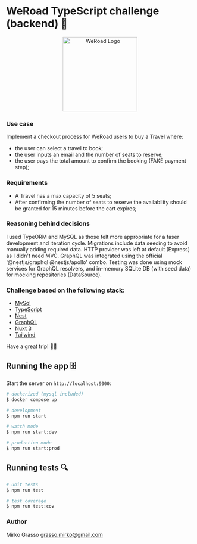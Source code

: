 # WeRoad TypeScript challenge (backend) 🛫

<p align="center">
  <img src="https://theme.zdassets.com/theme_assets/9115960/ef5800cc529889d180b05b57e40dd50e5c7adb73.png" width="200" alt="WeRoad Logo" />
</p>

### Use case
Implement a checkout process for WeRoad users to buy a Travel where:
- the user can select a travel to book;
- the user inputs an email and the number of seats to reserve;
- the user pays the total amount to confirm the booking (FAKE payment step);

### Requirements
- A Travel has a max capacity of 5 seats;
- After confirming the number of seats to reserve the availability should be granted for 15 minutes before the cart expires;

### Reasoning behind decisions
I used TypeORM and MySQL as those felt more appropriate for a faser development and iteration cycle.
Migrations include data seeding to avoid manually adding required data.
HTTP provider was left at default (Express) as I didn't need MVC.
GraphQL was integrated using the official '@nestjs/graphql @nestjs/apollo' combo.
Testing was done using mock services for GraphQL resolvers, and in-memory SQLite DB (with seed data) for mocking repositories (DataSource).

### Challenge based on the following stack:
- [MySql](https://github.com/mysql/mysql-server)
- [TypeScript](https://github.com/microsoft/TypeScript)
- [Nest](https://github.com/nestjs/nest)
- [GraphQL](https://github.com/graphql)
- [Nuxt 3](https://github.com/nuxt/nuxt)
- [Tailwind](https://tailwindcss.com/)

Have a great trip! 👩‍✈️

## Running the app 🗄
Start the server on `http://localhost:9000`:

```bash
# dockerized (mysql included)
$ docker compose up

# development
$ npm run start

# watch mode
$ npm run start:dev

# production mode
$ npm run start:prod
```

## Running tests 🔍

```bash
# unit tests
$ npm run test

# test coverage
$ npm run test:cov
```

### Author
Mirko Grasso
grasso.mirko@gmail.com